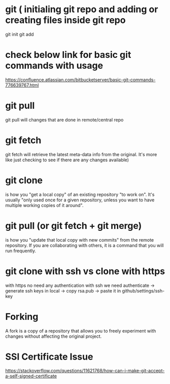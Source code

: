 # git ( initialing git repo and adding or creating files inside git repo
git init
git add <filename>
  
# check below link for basic git commands with usage
  
https://confluence.atlassian.com/bitbucketserver/basic-git-commands-776639767.html

# git pull
git pull will changes that are done in remote/central repo

# git fetch
git fetch will retrieve the latest meta-data info from the original. It's more like just checking to see if there are any changes available)

# git clone 
is how you "get a local copy" of an existing repository "to work on". 
It's usually "only used once for a given repository, unless you want to have multiple working copies of it around".

# git pull (or git fetch + git merge) 
is how you "update that local copy with new commits" from the remote repository. If you are collaborating with others, it is a command that you will run frequently.

# git clone with ssh vs clone with https
with https no need any authentication
with ssh we need authenticate -> generate ssh keys in local -> copy rsa.pub -> paste it in github/settings/ssh-key

# Forking
A fork is a copy of a repository that allows you to freely experiment with changes without affecting the original project.

# SSl Certificate Issue
https://stackoverflow.com/questions/11621768/how-can-i-make-git-accept-a-self-signed-certificate
